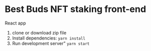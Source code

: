 # Best Buds NFT staking front-end

React app

1. clone or download zip file
2. Install dependencies: `yarn install`
3. Run development server" `yarn start`
